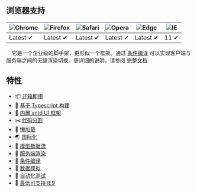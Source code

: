 ## 浏览器支持

![Chrome](https://raw.github.com/alrra/browser-logos/master/src/chrome/chrome_48x48.png) | ![Firefox](https://raw.github.com/alrra/browser-logos/master/src/firefox/firefox_48x48.png) | ![Safari](https://raw.github.com/alrra/browser-logos/master/src/safari/safari_48x48.png) | ![Opera](https://raw.github.com/alrra/browser-logos/master/src/opera/opera_48x48.png) | ![Edge](https://raw.github.com/alrra/browser-logos/master/src/edge/edge_48x48.png) | ![IE](https://raw.github.com/alrra/browser-logos/master/src/archive/internet-explorer_9-11/internet-explorer_9-11_48x48.png) |
--- | --- | --- | --- | --- | --- |
Latest ✔ | Latest ✔ | Latest ✔ | Latest ✔ | Latest ✔ | 11 ✔ |

&nbsp;&nbsp;&nbsp;&nbsp;它是一个企业级的脚手架，更形似一个框架。通过 [条件编译](docs/conditional-compile.md) 可以实现客户端与服务端之间的无缝渲染切换。更详细的说明，请参阅 [完整文档](docs/README.md)

## 特性

- 📦 [开箱即用](docs/getting-started.md)
- 🌳 [基于 Typescript 构建](http://www.typescriptlang.org/)
- 🌷 [内置 antd UI 框架](https://ant.design/)
- ✂️ [代码分割](docs/code-splitting.md)
- 🚀 [懒加载](docs/lazy-loading.md)   
- 🌏 [国际化](docs/i18n.md)
- 🍔 [模型数据流](docs/model.md)
- 🎯 [服务端渲染](docs/ssr.md)
- 💎 [条件编译](docs/conditional-compile.md)
- 🌟 [数据模拟](docs/mock.md)
- 🐛 [自动化测试](docs/test.md)
- 📌 [最低可支持 IE9](docs/IE.md)
